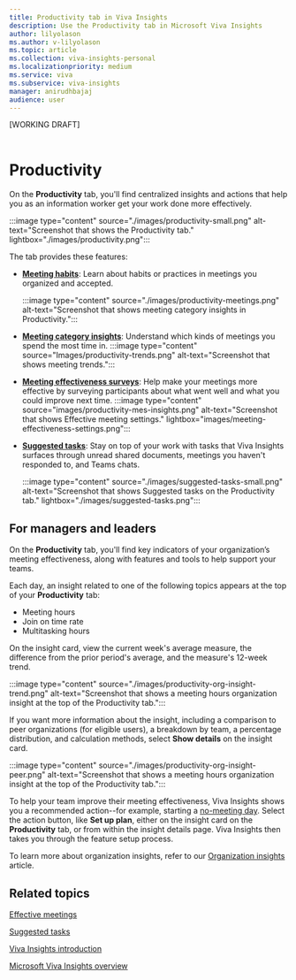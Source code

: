 ```yaml
---
title: Productivity tab in Viva Insights
description: Use the Productivity tab in Microsoft Viva Insights
author: lilyolason
ms.author: v-lilyolason
ms.topic: article
ms.collection: viva-insights-personal
ms.localizationpriority: medium 
ms.service: viva
ms.subservice: viva-insights
manager: anirudhbajaj
audience: user
---
```


[WORKING DRAFT] <br><br>

# Productivity

On the **Productivity** tab, you'll find centralized insights and actions that help you as an information worker get your work done more effectively. 

:::image type="content" source="./images/productivity-small.png" alt-text="Screenshot that shows the Productivity tab." lightbox="./images/productivity.png":::

The tab provides these features:

* [**Meeting habits**](meeting-habits.md): Learn about habits or practices in meetings you organized and accepted.

    :::image type="content" source="./images/productivity-meetings.png" alt-text="Screenshot that shows meeting category insights in Productivity.":::

* [**Meeting category insights**](meeting-category-insights.md): Understand which kinds of meetings you spend the most time in.
    :::image type="content" source="Images/productivity-trends.png" alt-text="Screenshot that shows meeting trends.":::

* [**Meeting effectiveness surveys**](meeting-effectiveness-surveys.md): Help make your meetings more effective by surveying participants about what went well and what you could improve next time.
    :::image type="content" source="images/productivity-mes-insights.png" alt-text="Screenshot that shows Effective meeting settings." lightbox="images/meeting-effectiveness-settings.png":::

* [**Suggested tasks**](suggested-tasks.md): Stay on top of your work with tasks that Viva Insights surfaces through unread shared documents, meetings you haven't responded to, and Teams chats. 

    <!--need updated image that doesn't contain unread docs content-->

    :::image type="content" source="./images/suggested-tasks-small.png" alt-text="Screenshot that shows Suggested tasks on the Productivity tab." lightbox="./images/suggested-tasks.png":::


## For managers and leaders

On the **Productivity** tab, you'll find key indicators of your organization’s meeting effectiveness, along with features and tools to help support your teams. 

Each day, an insight related to one of the following topics appears at the top of your **Productivity** tab:

* Meeting hours 
* Join on time rate 
* Multitasking hours 

On the insight card, view the current week's average measure, the difference from the prior period's average, and the measure's 12-week trend. 

:::image type="content" source="./images/productivity-org-insight-trend.png" alt-text="Screenshot that shows a meeting hours organization insight at the top of the Productivity tab.":::

If you want more information about the insight, including a comparison to peer organizations (for eligible users), a breakdown by team, a percentage distribution, and calculation methods, select **Show details** on the insight card.

:::image type="content" source="./images/productivity-org-insight-peer.png" alt-text="Screenshot that shows a meeting hours organization insight at the top of the Productivity tab.":::

To help your team improve their meeting effectiveness, Viva Insights shows you a recommended action--for example, starting a [no-meeting day](shared-no-meeting-day.md). Select the action button, like **Set up plan**, either on the insight card on the **Productivity** tab, or from within the insight details page. Viva Insights then takes you through the feature setup process.

To learn more about organization insights, refer to our [Organization insights](../../org-team-insights/org-insights.md) article.


## Related topics

[Effective meetings](effective-meetings.md)

[Suggested tasks](suggested-tasks.md)

[Viva Insights introduction](viva-teams-app.md)

[Microsoft Viva Insights overview](viva-teams-app.md)